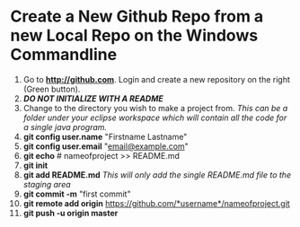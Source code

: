 # Create a New Github Repo from a new Local Repo on the Windows Commandline
1. Go to **http://github.com**.  Login and create a new repository on the right (Green button).
2. ***DO NOT INITIALIZE WITH A README***
3. Change to the directory you wish to make a project from. *This can be a folder under your eclipse workspace which will contain all the code for a single java program.*
4. **git config user.name** "Firstname Lastname"
5. **git config user.email** "email@example.com"
6. **git echo** # nameofproject >> README.md
7. **git init**
8. **git add README.md** *This will only add the single README.md file to the staging area*
9. **git commit -m** "first commit"
10. **git remote add origin** https://github.com/*username*/nameofproject.git
11. **git push -u origin master**
